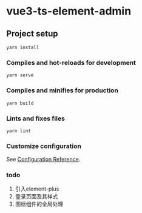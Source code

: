 # vue3-ts-element-admin

## Project setup
```
yarn install
```

### Compiles and hot-reloads for development
```
yarn serve
```

### Compiles and minifies for production
```
yarn build
```

### Lints and fixes files
```
yarn lint
```

### Customize configuration
See [Configuration Reference](https://cli.vuejs.org/config/).

### todo
1. 引入element-plus
2. 登录页面及其样式
3. 图标组件的全局处理